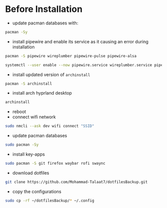 # **Before Installation**
- update pacman databases with:
```bash
pacman -Sy
```

- install pipewire and enable its service as it causing an error during installation
```bash
pacman -S pipewire wireplumber pipewire-pulse pipewire-alsa

systemctl --user enable --now pipewire.service wireplumber.service pipewire-pulse.service 
```

- install updated version of `archinstall`
```bash
pacman -S archinstall
```

- install arch hyprland desktop
```bash
archinstall
```

- reboot 
- connect wifi network
```bash
sudo nmcli --ask dev wifi connect "SSID"
```

- update pacman databases
```bash
sudo pacman -Sy
```

- install key-apps
```bash
sudo pacman -S git firefox waybar rofi swaync
```

- download dotfiles
```bash
git clone https://github.com/Mohammad-Talaat7/dotfilesBackup.git
```

- copy the configurations
```bash
sudo cp -rf ~/dotfilesBackup/* ~/.config
```
